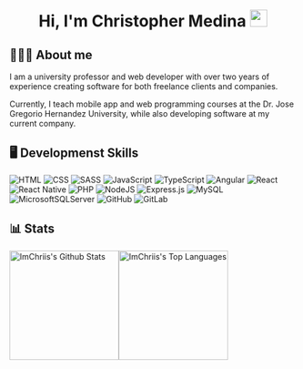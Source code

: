 <div id="header" align="center">
  <h1>
    Hi, I'm Christopher Medina
    <img src="https://media.giphy.com/media/hvRJCLFzcasrR4ia7z/giphy.gif" width="30px"/>
  </h1>
</div>

## 👨🏻‍💻 About me

I am a university professor and web developer with over two years of experience creating software for both freelance clients and companies.

Currently, I teach mobile app and web programming courses at the Dr. Jose Gregorio Hernandez University, while also developing software at my current company.


## 🖥 Developmenst Skills


![HTML](https://img.shields.io/badge/HTML-fc7f03?style=for-the-badge&logo=html5&logoColor=white)
![CSS](https://img.shields.io/badge/CSS-239120?&style=for-the-badge&logo=css&logoColor=white)
![SASS](https://img.shields.io/badge/SASS-hotpink.svg?style=for-the-badge&logo=SASS&logoColor=white)
![JavaScript](https://img.shields.io/badge/javascript-yellow.svg?style=for-the-badge&logo=javascript&logoColor=white)
![TypeScript](https://img.shields.io/badge/typescript-blue.svg?style=for-the-badge&logo=typescript&logoColor=white)
![Angular](https://img.shields.io/badge/angular-%23DD0031.svg?style=for-the-badge&logo=angular&logoColor=white)
![React](https://img.shields.io/badge/react-%2320232a.svg?style=for-the-badge&logo=react&logoColor=%2361DAFB)
![React Native](https://img.shields.io/badge/react_native-%2320232a.svg?style=for-the-badge&logo=react&logoColor=%2361DAFB)
![PHP](https://img.shields.io/badge/php-%23777BB4.svg?style=for-the-badge&logo=php&logoColor=white)
![NodeJS](https://img.shields.io/badge/node.js-6DA55F?style=for-the-badge&logo=node.js&logoColor=white)
![Express.js](https://img.shields.io/badge/express.js-%23404d59.svg?style=for-the-badge&logo=express&logoColor=%2361DAFB)
![MySQL](https://img.shields.io/badge/mysql-blue.svg?style=for-the-badge&logo=mysql&logoColor=white)
![MicrosoftSQLServer](https://img.shields.io/badge/Microsoft%20SQL%20Server-CC2927?style=for-the-badge&logo=microsoft%20sql%20server&logoColor=white)
![GitHub](https://img.shields.io/badge/github-%23121011.svg?style=for-the-badge&logo=github&logoColor=white)
![GitLab](https://img.shields.io/badge/gitlab-%23181717.svg?style=for-the-badge&logo=gitlab&logoColor=white)

## 📊 Stats
<img alt="ImChriis's Github Stats" src="https://github-readme-stats.vercel.app/api/?username=ImChriis&show_icons=true&include_all_commits=true&count_private=true&theme=react&hide_border=true&bg_color=1F222E&title_color=dec25f&icon_color=F8D866" height="192px"/><img alt="ImChriis's Top Languages" src="https://github-readme-stats.vercel.app/api/top-langs/?username=ImChriis&langs_count=8&layout=compact&theme=react&hide_border=true&bg_color=1F222E&title_color=dec25f&icon_color=dec25f" height="192px"/>
